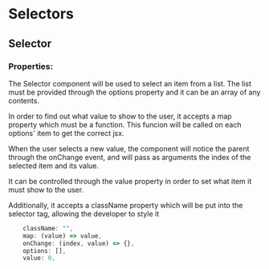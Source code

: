 # Selectors

## Selector

### Properties:

The Selector component will be used to select an item from a list. The list must be provided through the options property and it can be an array of any contents.

In order to find out what value to show to the user, it accepts a map property which must be a function. This funcion will be called on each options' item to get the correct jsx.

When the user selects a new value, the component will notice the parent through the onChange event, and will pass as arguments the index of the selected item and its value.

It can be controlled through the value property in order to set what item it must show to the user.

Additionally, it accepts a className property which will be put into the selector tag, allowing the developer to style it

```jsx
    className: "",
    map: (value) => value,
    onChange: (index, value) => {},
    options: [],
    value: 0,
```
